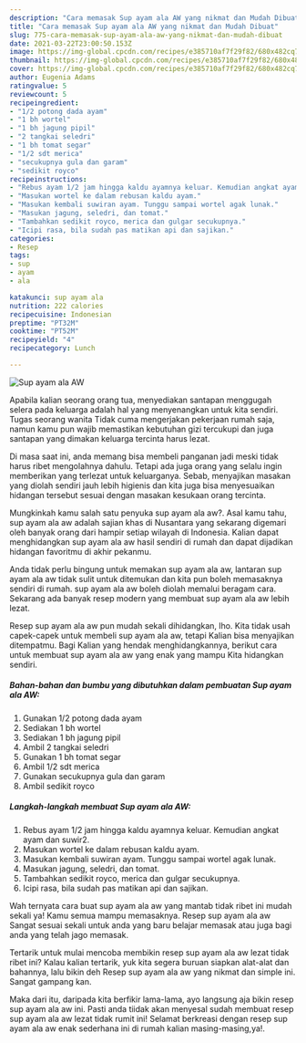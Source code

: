 ```yaml
---
description: "Cara memasak Sup ayam ala AW yang nikmat dan Mudah Dibuat"
title: "Cara memasak Sup ayam ala AW yang nikmat dan Mudah Dibuat"
slug: 775-cara-memasak-sup-ayam-ala-aw-yang-nikmat-dan-mudah-dibuat
date: 2021-03-22T23:00:50.153Z
image: https://img-global.cpcdn.com/recipes/e385710af7f29f82/680x482cq70/sup-ayam-ala-aw-foto-resep-utama.jpg
thumbnail: https://img-global.cpcdn.com/recipes/e385710af7f29f82/680x482cq70/sup-ayam-ala-aw-foto-resep-utama.jpg
cover: https://img-global.cpcdn.com/recipes/e385710af7f29f82/680x482cq70/sup-ayam-ala-aw-foto-resep-utama.jpg
author: Eugenia Adams
ratingvalue: 5
reviewcount: 5
recipeingredient:
- "1/2 potong dada ayam"
- "1 bh wortel"
- "1 bh jagung pipil"
- "2 tangkai seledri"
- "1 bh tomat segar"
- "1/2 sdt merica"
- "secukupnya gula dan garam"
- "sedikit royco"
recipeinstructions:
- "Rebus ayam 1/2 jam hingga kaldu ayamnya keluar. Kemudian angkat ayam dan suwir2."
- "Masukan wortel ke dalam rebusan kaldu ayam."
- "Masukan kembali suwiran ayam. Tunggu sampai wortel agak lunak."
- "Masukan jagung, seledri, dan tomat."
- "Tambahkan sedikit royco, merica dan gulgar secukupnya."
- "Icipi rasa, bila sudah pas matikan api dan sajikan."
categories:
- Resep
tags:
- sup
- ayam
- ala

katakunci: sup ayam ala 
nutrition: 222 calories
recipecuisine: Indonesian
preptime: "PT32M"
cooktime: "PT52M"
recipeyield: "4"
recipecategory: Lunch

---
```



![Sup ayam ala AW](https://img-global.cpcdn.com/recipes/e385710af7f29f82/680x482cq70/sup-ayam-ala-aw-foto-resep-utama.jpg)

Apabila kalian seorang orang tua, menyediakan santapan menggugah selera pada keluarga adalah hal yang menyenangkan untuk kita sendiri. Tugas seorang  wanita Tidak cuma mengerjakan pekerjaan rumah saja, namun kamu pun wajib memastikan kebutuhan gizi tercukupi dan juga santapan yang dimakan keluarga tercinta harus lezat.

Di masa  saat ini, anda memang bisa membeli panganan jadi meski tidak harus ribet mengolahnya dahulu. Tetapi ada juga orang yang selalu ingin memberikan yang terlezat untuk keluarganya. Sebab, menyajikan masakan yang diolah sendiri jauh lebih higienis dan kita juga bisa menyesuaikan hidangan tersebut sesuai dengan masakan kesukaan orang tercinta. 



Mungkinkah kamu salah satu penyuka sup ayam ala aw?. Asal kamu tahu, sup ayam ala aw adalah sajian khas di Nusantara yang sekarang digemari oleh banyak orang dari hampir setiap wilayah di Indonesia. Kalian dapat menghidangkan sup ayam ala aw hasil sendiri di rumah dan dapat dijadikan hidangan favoritmu di akhir pekanmu.

Anda tidak perlu bingung untuk memakan sup ayam ala aw, lantaran sup ayam ala aw tidak sulit untuk ditemukan dan kita pun boleh memasaknya sendiri di rumah. sup ayam ala aw boleh diolah memalui beragam cara. Sekarang ada banyak resep modern yang membuat sup ayam ala aw lebih lezat.

Resep sup ayam ala aw pun mudah sekali dihidangkan, lho. Kita tidak usah capek-capek untuk membeli sup ayam ala aw, tetapi Kalian bisa menyajikan ditempatmu. Bagi Kalian yang hendak menghidangkannya, berikut cara untuk membuat sup ayam ala aw yang enak yang mampu Kita hidangkan sendiri.

<!--inarticleads1-->

##### Bahan-bahan dan bumbu yang dibutuhkan dalam pembuatan Sup ayam ala AW:

1. Gunakan 1/2 potong dada ayam
1. Sediakan 1 bh wortel
1. Sediakan 1 bh jagung pipil
1. Ambil 2 tangkai seledri
1. Gunakan 1 bh tomat segar
1. Ambil 1/2 sdt merica
1. Gunakan secukupnya gula dan garam
1. Ambil sedikit royco




<!--inarticleads2-->

##### Langkah-langkah membuat Sup ayam ala AW:

1. Rebus ayam 1/2 jam hingga kaldu ayamnya keluar. Kemudian angkat ayam dan suwir2.
1. Masukan wortel ke dalam rebusan kaldu ayam.
1. Masukan kembali suwiran ayam. Tunggu sampai wortel agak lunak.
1. Masukan jagung, seledri, dan tomat.
1. Tambahkan sedikit royco, merica dan gulgar secukupnya.
1. Icipi rasa, bila sudah pas matikan api dan sajikan.




Wah ternyata cara buat sup ayam ala aw yang mantab tidak ribet ini mudah sekali ya! Kamu semua mampu memasaknya. Resep sup ayam ala aw Sangat sesuai sekali untuk anda yang baru belajar memasak atau juga bagi anda yang telah jago memasak.

Tertarik untuk mulai mencoba membikin resep sup ayam ala aw lezat tidak ribet ini? Kalau kalian tertarik, yuk kita segera buruan siapkan alat-alat dan bahannya, lalu bikin deh Resep sup ayam ala aw yang nikmat dan simple ini. Sangat gampang kan. 

Maka dari itu, daripada kita berfikir lama-lama, ayo langsung aja bikin resep sup ayam ala aw ini. Pasti anda tiidak akan menyesal sudah membuat resep sup ayam ala aw lezat tidak rumit ini! Selamat berkreasi dengan resep sup ayam ala aw enak sederhana ini di rumah kalian masing-masing,ya!.


